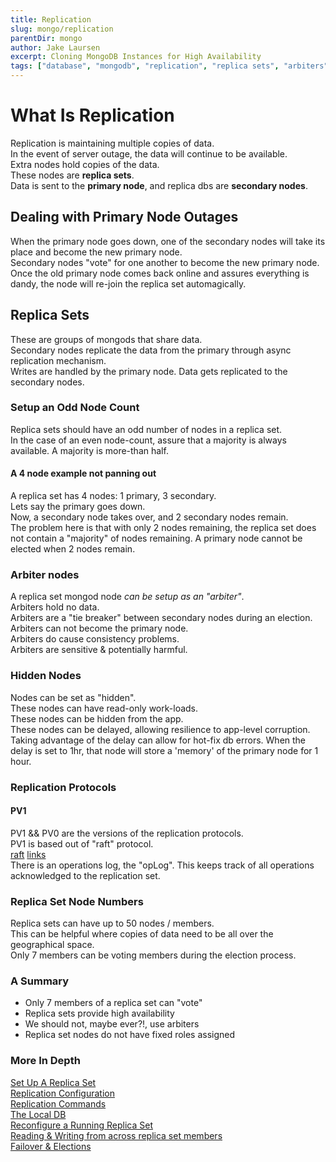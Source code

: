 ```yaml
---
title: Replication
slug: mongo/replication
parentDir: mongo
author: Jake Laursen
excerpt: Cloning MongoDB Instances for High Availability
tags: ["database", "mongodb", "replication", "replica sets", "arbiters", "elections"]
---
```


# What Is Replication

Replication is maintaining multiple copies of data.  
In the event of server outage, the data will continue to be available.  
Extra nodes hold copies of the data.  
These nodes are **replica sets**.  
Data is sent to the **primary node**, and replica dbs are **secondary nodes**.

## Dealing with Primary Node Outages

When the primary node goes down, one of the secondary nodes will take its place and become the new primary node.  
Secondary nodes "vote" for one another to become the new primary node.  
Once the old primary node comes back online and assures everything is dandy, the node will re-join the replica set automagically.

## Replica Sets

These are groups of mongods that share data.  
Secondary nodes replicate the data from the primary through async replication mechanism.  
Writes are handled by the primary node. Data gets replicated to the secondary nodes.

### Setup an Odd Node Count

Replica sets should have an odd number of nodes in a replica set.  
In the case of an even node-count, assure that a majority is always available. A majority is more-than half.

#### A 4 node example not panning out

A replica set has 4 nodes: 1 primary, 3 secondary.  
Lets say the primary goes down.  
Now, a secondary node takes over, and 2 secondary nodes remain.  
The problem here is that with only 2 nodes remaining, the replica set does not contain a "majority" of nodes remaining. A primary node cannot be elected when 2 nodes remain.

### Arbiter nodes

A replica set mongod node _can be setup as an "arbiter"_.  
Arbiters hold no data.  
Arbiters are a "tie breaker" between secondary nodes during an election.  
Arbiters can not become the primary node.  
Arbiters do cause consistency problems.  
Arbiters are sensitive & potentially harmful.

### Hidden Nodes

Nodes can be set as "hidden".  
These nodes can have read-only work-loads.  
These nodes can be hidden from the app.  
These nodes can be delayed, allowing resilience to app-level corruption.
Taking advantage of the delay can allow for hot-fix db errors. When the delay is set to 1hr, that node will store a 'memory' of the primary node for 1 hour.

### Replication Protocols

#### PV1

PV1 && PV0 are the versions of the replication protocols.  
PV1 is based out of "raft" protocol.  
[raft](http://thesecretlivesofdata.com/raft/) [links](https://raft.github.io)  
There is an operations log, the "opLog". This keeps track of all operations acknowledged to the replication set.

### Replica Set Node Numbers

Replica sets can have up to 50 nodes / members.  
This can be helpful where copies of data need to be all over the geographical space.  
Only 7 members can be voting members during the election process.

### A Summary

- Only 7 members of a replica set can "vote"
- Replica sets provide high availability
- We should not, maybe ever?!, use arbiters
- Replica set nodes do not have fixed roles assigned

### More In Depth

[Set Up A Replica Set](/mongo/replication/setup-a-replica-set)  
[Replication Configuration](/mongo/replication/replication-config)  
[Replication Commands](/mongo/replication/repl-commands-intro)  
[The Local DB](/mongo/replication/about-the-local-db)  
[Reconfigure a Running Replica Set](/mongo/replication/reconfig-a-running-set)  
[Reading & Writing from across replica set members](/mongo/replication/reads-and-writes)  
[Failover & Elections](/mongo/replication/failover-and-elections)
